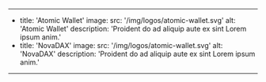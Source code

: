 ---
- title: 'Atomic Wallet'
  image: 
    src: '/img/logos/atomic-wallet.svg'
    alt: 'Atomic Wallet'
  description: 'Proident do ad aliquip aute ex sint Lorem ipsum anim.'
- title: 'NovaDAX'
  image: 
    src: '/img/logos/atomic-wallet.svg'
    alt: 'NovaDAX'
  description: 'Proident do ad aliquip aute ex sint Lorem ipsum anim.'
---